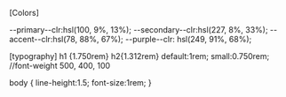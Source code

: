 [Colors]

--primary--clr:hsl(100, 9%, 13%);
--secondary--clr:hsl(227, 8%, 33%);
--accent--clr:hsl(78, 88%, 67%);
--purple--clr:	hsl(249, 91%, 68%);

[typography]
h1 {1.750rem}
h2{1.312rem}
default:1rem;
small:0.750rem;
//font-weight 500, 400, 100



body {
    line-height:1.5;
    font-size:1rem;
}